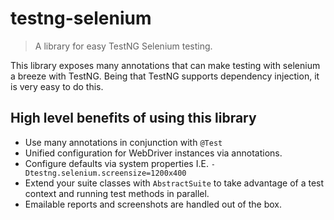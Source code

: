 testng-selenium
======================
> A library for easy TestNG Selenium testing.

This library exposes many annotations that can make testing with selenium a breeze
with TestNG.  Being that TestNG supports dependency injection, it is very easy to
do this.

## High level benefits of using this library

* Use many annotations in conjunction with `@Test`
* Unified configuration for WebDriver instances via annotations.
* Configure defaults via system properties I.E. `-Dtestng.selenium.screensize=1200x400`
* Extend your suite classes with `AbstractSuite` to take advantage of a test context and running test methods in parallel.
* Emailable reports and screenshots are handled out of the box.
